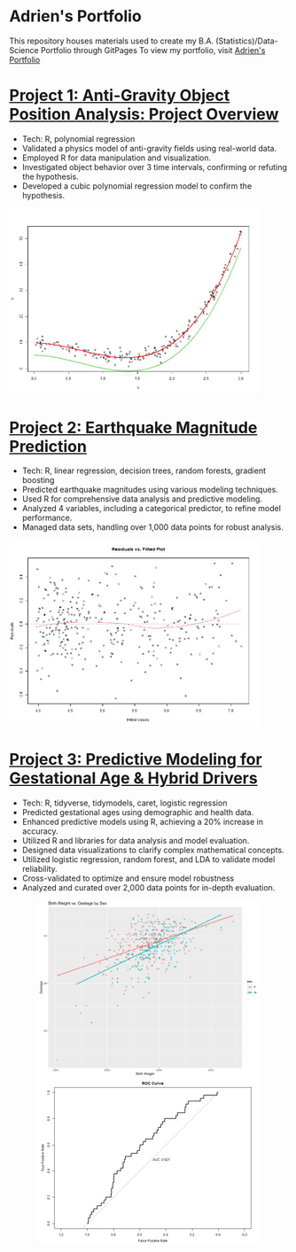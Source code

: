 # Adrien's Portfolio

This repository houses materials used to create my B.A. (Statistics)/Data-Science Portfolio through GitPages
To view my portfolio, visit [Adrien's Portfolio](https://adrienleon.github.io/)

# [Project 1: Anti-Gravity Object Position Analysis: Project Overview](https://github.com/adrienleon/Anti-Gravity-Object-Position)
* Tech: R, polynomial regression
* Validated a physics model of anti-gravity fields using real-world data.
* Employed R for data manipulation and visualization.
* Investigated object behavior over 3 time intervals, confirming or refuting the hypothesis.
* Developed a cubic polynomial regression model to confirm the hypothesis.
<img src="https://raw.githubusercontent.com/adrienleon/adrienleon.github.io/main/images/polynomial_fit_plot.png" width="450">

# [Project 2: Earthquake Magnitude Prediction](https://github.com/adrienleon/Earthquake-Magnitude)
* Tech: R, linear regression, decision trees, random forests, gradient boosting
* Predicted earthquake magnitudes using various modeling techniques.
* Used R for comprehensive data analysis and predictive modeling.
* Analyzed 4 variables, including a categorical predictor, to refine model performance.
* Managed data sets, handling over 1,000 data points for robust analysis.

<img src="https://github.com/adrienleon/adrienleon.github.io/blob/main/images/residual_vs_fit_plot.png" width="450">

# [Project 3: Predictive Modeling for Gestational Age & Hybrid Drivers](https://github.com/adrienleon/Predictive-Modeling-for-Gestational-Age-Hybrid-Drivers)
* Tech: R, tidyverse, tidymodels, caret, logistic regression
* Predicted gestational ages using demographic and health data.
* Enhanced predictive models using R, achieving a 20% increase in accuracy.
* Utilized R and libraries for data analysis and model evaluation.
* Designed data visualizations to clarify complex mathematical concepts.
* Utilized logistic regression, random forest, and LDA to validate model reliability.
* Cross-validated to optimize and ensure model robustness
* Analyzed and curated over 2,000 data points for in-depth evaluation.
<p align="center">
  <img src="https://raw.githubusercontent.com/adrienleon/adrienleon.github.io/main/images/birth_weight_vs_gestage_by_sex.png" width="400">
  <img src="https://raw.githubusercontent.com/adrienleon/adrienleon.github.io/main/images/ROC_Curve.png" width="400">
</p>
